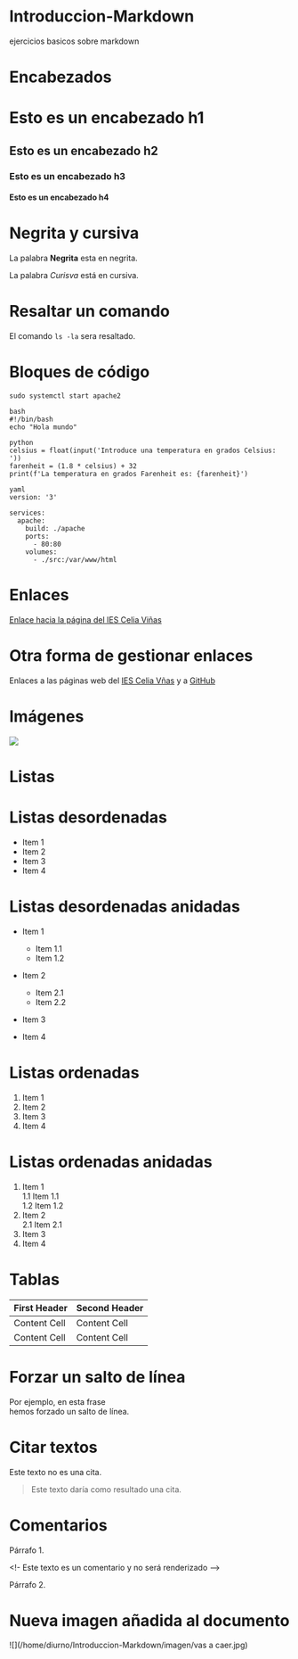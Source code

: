 # Introduccion-Markdown
ejercicios basicos sobre markdown

# Encabezados

# Esto es un encabezado h1
## Esto es un encabezado h2
### Esto es un encabezado h3
#### Esto es un encabezado h4

# Negrita y cursiva
 La palabra **Negrita** esta en negrita.

 La palabra *Curisva* está en cursiva.

 # Resaltar un comando
 El comando `ls -la` sera resaltado.

 # Bloques de código
 
```
sudo systemctl start apache2
```

```
bash
#!/bin/bash
echo "Hola mundo"
```

```
python
celsius = float(input('Introduce una temperatura en grados Celsius: '))
farenheit = (1.8 * celsius) + 32
print(f'La temperatura en grados Farenheit es: {farenheit}')
```

```
yaml
version: '3'

services: 
  apache:
    build: ./apache
    ports: 
      - 80:80
    volumes:
      - ./src:/var/www/html
```
# Enlaces

[Enlace hacia la página del IES Celia Viñas](https://iescelia.org)

# Otra forma de gestionar enlaces

Enlaces a las páginas web del [IES Celia Vñas][1] y a [GitHub][2]

[1]: https://iescelia.org
[2]: https://github.com

# Imágenes

![](https://upload.wikimedia.org/wikipedia/en/0/03/Walter_White_S5B.png)

# Listas
# Listas desordenadas

* Item 1
* Item 2
* Item 3
* Item 4

# Listas desordenadas anidadas

* Item 1
    * Item 1.1
    * Item 1.2
* Item 2
    * Item 2.1
    * Item 2.2
* Item 3

* Item 4

# Listas ordenadas

1. Item 1
2. Item 2
3. Item 3
4. Item 4

# Listas ordenadas anidadas

1. Item 1  
  1.1 Item 1.1  
  1.2 Item 1.2  
2. Item 2  
  2.1 Item 2.1  
3. Item 3  
4. Item 4  

# Tablas

| First Header  | Second Header |
| ------------- | ------------- |
| Content Cell  | Content Cell  |
| Content Cell  | Content Cell  |

# Forzar un salto de línea

Por ejemplo, en esta frase  
hemos forzado un salto de línea.

# Citar textos

Este texto no es una cita.
> Este texto daría como resultado una cita.

# Comentarios

Párrafo 1.

<!- Este texto es un comentario y no será renderizado -->

Párrafo 2.

# Nueva imagen añadida al documento

![](/home/diurno/Introduccion-Markdown/imagen/vas a caer.jpg)
